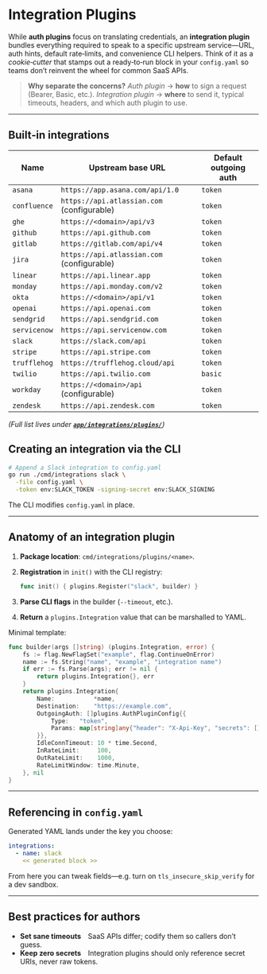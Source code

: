 # Integration Plugins

While **auth plugins** focus on translating credentials, an **integration plugin** bundles everything required to speak to a specific upstream service—URL, auth hints, default rate‑limits, and convenience CLI helpers.
Think of it as a *cookie‑cutter* that stamps out a ready‑to‑run block in your `config.yaml` so teams don’t reinvent the wheel for common SaaS APIs.

> **Why separate the concerns?**
> *Auth plugin* → **how** to sign a request (Bearer, Basic, etc.).
> *Integration plugin* → **where** to send it, typical timeouts, headers, and which auth plugin to use.

---

## Built‑in integrations


| Name | Upstream base URL | Default outgoing auth |
| ---- | ----------------- | -------------------- |
| `asana` | `https://app.asana.com/api/1.0` | `token` |
| `confluence` | `https://api.atlassian.com` (configurable) | `token` |
| `ghe` | `https://<domain>/api/v3` | `token` |
| `github` | `https://api.github.com` | `token` |
| `gitlab` | `https://gitlab.com/api/v4` | `token` |
| `jira` | `https://api.atlassian.com` (configurable) | `token` |
| `linear` | `https://api.linear.app` | `token` |
| `monday` | `https://api.monday.com/v2` | `token` |
| `okta` | `https://<domain>/api/v1` | `token` |
| `openai` | `https://api.openai.com` | `token` |
| `sendgrid` | `https://api.sendgrid.com` | `token` |
| `servicenow` | `https://api.servicenow.com` | `token` |
| `slack` | `https://slack.com/api` | `token` |
| `stripe` | `https://api.stripe.com` | `token` |
| `trufflehog` | `https://trufflehog.cloud/api` | `token` |
| `twilio` | `https://api.twilio.com` | `basic` |
| `workday` | `https://<domain>/api` (configurable) | `token` |
| `zendesk` | `https://api.zendesk.com` | `token` |
*(Full list lives under **[`app/integrations/plugins/`](../app/integrations/plugins/)**)*
## Creating an integration via the CLI

```bash
# Append a Slack integration to config.yaml
go run ./cmd/integrations slack \
  -file config.yaml \
  -token env:SLACK_TOKEN -signing-secret env:SLACK_SIGNING
```

The CLI modifies `config.yaml` in place.

---

## Anatomy of an integration plugin

1. **Package location**: `cmd/integrations/plugins/<name>`.
2. **Registration** in `init()` with the CLI registry:

   ```go
   func init() { plugins.Register("slack", builder) }
   ```
3. **Parse CLI flags** in the builder (`--timeout`, etc.).
4. **Return** a `plugins.Integration` value that can be marshalled to YAML.

Minimal template:

```go
func builder(args []string) (plugins.Integration, error) {
    fs := flag.NewFlagSet("example", flag.ContinueOnError)
    name := fs.String("name", "example", "integration name")
    if err := fs.Parse(args); err != nil {
        return plugins.Integration{}, err
    }
    return plugins.Integration{
        Name:           *name,
        Destination:    "https://example.com",
        OutgoingAuth: []plugins.AuthPluginConfig{{
            Type:   "token",
            Params: map[string]any{"header": "X-Api-Key", "secrets": []string{"env:EXAMPLE_KEY"}},
        }},
        IdleConnTimeout: 10 * time.Second,
        InRateLimit:     100,
        OutRateLimit:    1000,
        RateLimitWindow: time.Minute,
    }, nil
}
```

---

## Referencing in `config.yaml`

Generated YAML lands under the key you choose:

```yaml
integrations:
  - name: slack
    << generated block >>
```

From here you can tweak fields—e.g. turn on `tls_insecure_skip_verify` for a dev sandbox.

---

## Best practices for authors

* **Set sane timeouts** SaaS APIs differ; codify them so callers don’t guess.
* **Keep zero secrets** Integration plugins should only reference secret URIs, never raw tokens.

